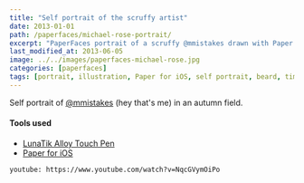 ```yaml
---
title: "Self portrait of the scruffy artist"
date: 2013-01-01
path: /paperfaces/michael-rose-portrait/
excerpt: "PaperFaces portrait of a scruffy @mmistakes drawn with Paper for iOS on an iPad."
last_modified_at: 2013-06-05
image: ../../images/paperfaces-michael-rose.jpg
categories: [paperfaces]
tags: [portrait, illustration, Paper for iOS, self portrait, beard, time lapse]
---
```


Self portrait of [@mmistakes](https://twitter.com/mmistakes) (hey that's me) in an autumn field.

#### Tools used

- [LunaTik Alloy Touch Pen](https://www.amazon.com/gp/product/B00821TR7G/ref=as_li_ss_tl?ie=UTF8&tag=mademist-20&linkCode=as2&camp=1789&creative=390957&creativeASIN=B00821TR7G)
- [Paper for iOS](https://paper.bywetransfer.com/)

`youtube: https://www.youtube.com/watch?v=NqcGVymOiPo`
